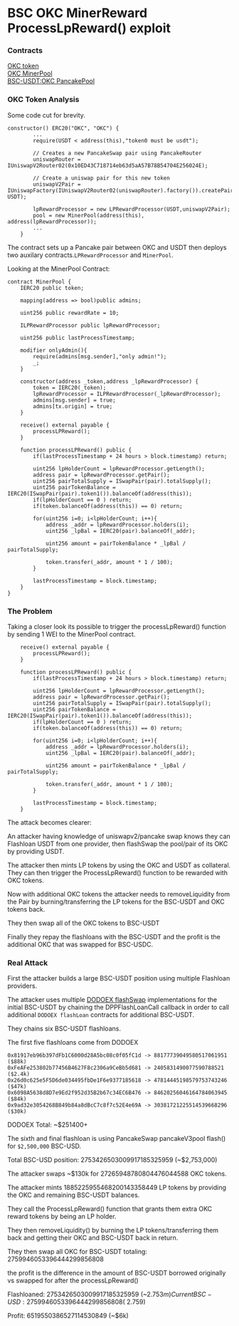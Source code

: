 # BSC OKC MinerReward ProcessLpReward() exploit

### Contracts
[OKC token](https://bscscan.com/address/0xabba891c633fb27f8aa656ea6244dedb15153fe0#code)    
[OKC MinerPool](https://bscscan.com/address/0x36016C4F0E0177861E6377f73C380c70138E13EE#code)  
[BSC-USDT:OKC PancakePool](https://bscscan.com/address/0x9cc7283d8f8b92654e6097aca2acb9655fd5ed96#code)

### OKC Token Analysis  

Some code cut for brevity.  
```
constructor() ERC20("OKC", "OKC") {
        ...
        require(USDT < address(this),"token0 must be usdt");
        
        // Creates a new PancakeSwap pair using PancakeRouter
        uniswapRouter = IUniswapV2Router02(0x10ED43C718714eb63d5aA57B78B54704E256024E);

        // Create a uniswap pair for this new token
        uniswapV2Pair = IUniswapFactory(IUniswapV2Router02(uniswapRouter).factory()).createPair(address(this), USDT);

        lpRewardProcessor = new LPRewardProcessor(USDT,uniswapV2Pair);
        pool = new MinerPool(address(this), address(lpRewardProcessor));
        ...
    }
```

The contract sets up a Pancake pair between OKC and USDT then deploys two auxilary contracts.```LPRewardProcessor``` and ```MinerPool```.  

Looking at the MinerPool Contract:  

```
contract MinerPool {
    IERC20 public token;

    mapping(address => bool)public admins;

    uint256 public rewardRate = 10;

    ILPRewardProcessor public lpRewardProcessor;

    uint256 public lastProcessTimestamp;

    modifier onlyAdmin(){
        require(admins[msg.sender],"only admin!");
        _;
    }

    constructor(address _token,address _lpRewardProcessor) {
        token = IERC20(_token);
        lpRewardProcessor = ILPRewardProcessor(_lpRewardProcessor);
        admins[msg.sender] = true;
        admins[tx.origin] = true;
    }

    receive() external payable {
        processLPReward();
    }

    function processLPReward() public {
        if(lastProcessTimestamp + 24 hours > block.timestamp) return;

        uint256 lpHolderCount = lpRewardProcessor.getLength();
        address pair = lpRewardProcessor.getPair();
        uint256 pairTotalSupply = ISwapPair(pair).totalSupply();
        uint256 pairTokenBalance = IERC20(ISwapPair(pair).token1()).balanceOf(address(this));
        if(lpHolderCount == 0 ) return;
        if(token.balanceOf(address(this)) == 0) return;

        for(uint256 i=0; i<lpHolderCount; i++){
            address _addr = lpRewardProcessor.holders(i);
            uint256 _lpBal = IERC20(pair).balanceOf(_addr);

            uint256 amount = pairTokenBalance * _lpBal / pairTotalSupply;

            token.transfer(_addr, amount * 1 / 100);
        }

        lastProcessTimestamp = block.timestamp;
    }
}
```

### The Problem

Taking a closer look its possible to trigger the processLpReward() function by sending 1 WEI to the MinerPool contract.  

```
    receive() external payable {
        processLPReward();
    }

    function processLPReward() public {
        if(lastProcessTimestamp + 24 hours > block.timestamp) return;

        uint256 lpHolderCount = lpRewardProcessor.getLength();
        address pair = lpRewardProcessor.getPair();
        uint256 pairTotalSupply = ISwapPair(pair).totalSupply();
        uint256 pairTokenBalance = IERC20(ISwapPair(pair).token1()).balanceOf(address(this));
        if(lpHolderCount == 0 ) return;
        if(token.balanceOf(address(this)) == 0) return;

        for(uint256 i=0; i<lpHolderCount; i++){
            address _addr = lpRewardProcessor.holders(i);
            uint256 _lpBal = IERC20(pair).balanceOf(_addr);

            uint256 amount = pairTokenBalance * _lpBal / pairTotalSupply;

            token.transfer(_addr, amount * 1 / 100);
        }

        lastProcessTimestamp = block.timestamp;
    }
  ```
The attack becomes clearer:  

An attacker having knowledge of uniswapv2/pancake swap knows they can Flashloan USDT from one provider, then flashSwap the pool/pair of its OKC by providing USDT.  

The attacker then mints LP tokens by using the OKC and USDT as collateral. They can then trigger the ProcessLpReward() function to be rewarded with OKC tokens. 

Now with additional OKC tokens the attacker needs to removeLiquidity from the Pair by burning/transferring the LP tokens for the BSC-USDT and OKC tokens back.

They then swap all of the OKC tokens to BSC-USDT

Finally they repay the flashloans with the BSC-USDT and the profit is the additional OKC that was swapped for BSC-USDC.


### Real Attack  
First the attacker builds a large BSC-USDT position using multiple Flashloan providers.  

The attacker uses multiple [DODOEX flashSwap](https://github.com/DODOEX/docs/blob/2f687d341183cf71ff267dcc4fca5a7d194f5d8c/docs/flashSwap.md?plain=1#L17) implementations for the initial BSC-USDT by chaining the DPPFlashLoanCall callback in order to call additional ```DODOEX flashLoan``` contracts for additional BSC-USDT.  

They chains six BSC-USDT flashloans.  

The first five flashloans come from DODOEX
```
0x81917eb96b397dFb1C6000d28A5bc08c0f05fC1d -> 88177739049580517061951 ($88k)
0xFeAFe253802b77456B4627F8c2306a9CeBb5d681 -> 2405831490077590788521  ($2.4k)
0x26d0c625e5F5D6de034495fbDe1F6e9377185618 -> 47814445198579753743246 ($47k)
0x6098A5638d8D7e9Ed2f952d35B2b67c34EC6B476 -> 84620256046164784063945 ($84k)
0x9ad32e3054268B849b84a8dBcC7c8f7c52E4e69A -> 30381721225514539668296 ($30k)
```
DODOEX Total: ~$251400+ 

The sixth and final flashloan is using PancakeSwap pancakeV3pool flash() for ```$2,500,000``` BSC-USD.  

Total BSC-USD position: 
2753426503009917185325959 (~$2,753,000)

The attacker swaps ~$130k for 27265948780804476044588 OKC tokens.  

The attacker mints 1885225955468200143358449 LP tokens by providing the OKC and remaining BSC-USDT balances.  

They call the ProcessLpReward() function that grants them extra OKC reward tokens by being an LP holder.  

They then removeLiquidity() by burning the LP tokens/transferring them back and getting their
OKC and BSC-USDT back in return. 

They then swap all OKC for BSC-USDT totaling: 2759946053396444299856808

the profit is the difference in the amount of BSC-USDT borrowed originally vs swapped for after the processLpReward() 

Flashloaned: 2753426503009917185325959 (~$2.753m)
Current BSC-USD: 2759946053396444299856808 (~$2.759)

Profit: 6519550386527114530849 (~$6k)
